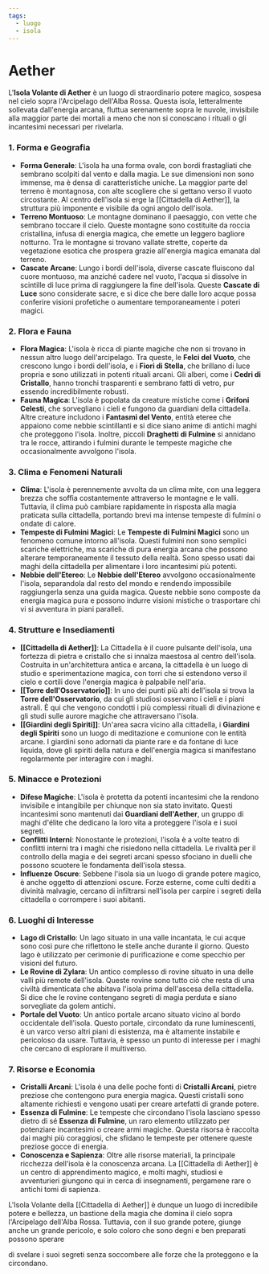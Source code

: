 ```yaml
---
tags:
  - luogo
  - isola
---
```

# **Aether**

L'**Isola Volante di Aether** è un luogo di straordinario potere magico, sospesa nel cielo sopra l'Arcipelago dell'Alba Rossa. Questa isola, letteralmente sollevata dall'energia arcana, fluttua serenamente sopra le nuvole, invisibile alla maggior parte dei mortali a meno che non si conoscano i rituali o gli incantesimi necessari per rivelarla.

### **1. Forma e Geografia**
- **Forma Generale**: L'isola ha una forma ovale, con bordi frastagliati che sembrano scolpiti dal vento e dalla magia. Le sue dimensioni non sono immense, ma è densa di caratteristiche uniche. La maggior parte del terreno è montagnosa, con alte scogliere che si gettano verso il vuoto circostante. Al centro dell'isola si erge la [[Cittadella di Aether]], la struttura più imponente e visibile da ogni angolo dell'isola.
- **Terreno Montuoso**: Le montagne dominano il paesaggio, con vette che sembrano toccare il cielo. Queste montagne sono costituite da roccia cristallina, infusa di energia magica, che emette un leggero bagliore notturno. Tra le montagne si trovano vallate strette, coperte da vegetazione esotica che prospera grazie all'energia magica emanata dal terreno.
- **Cascate Arcane**: Lungo i bordi dell'isola, diverse cascate fluiscono dal cuore montuoso, ma anziché cadere nel vuoto, l'acqua si dissolve in scintille di luce prima di raggiungere la fine dell'isola. Queste **Cascate di Luce** sono considerate sacre, e si dice che bere dalle loro acque possa conferire visioni profetiche o aumentare temporaneamente i poteri magici.

### **2. Flora e Fauna**
- **Flora Magica**: L'isola è ricca di piante magiche che non si trovano in nessun altro luogo dell'arcipelago. Tra queste, le **Felci del Vuoto**, che crescono lungo i bordi dell'isola, e i **Fiori di Stella**, che brillano di luce propria e sono utilizzati in potenti rituali arcani. Gli alberi, come i **Cedri di Cristallo**, hanno tronchi trasparenti e sembrano fatti di vetro, pur essendo incredibilmente robusti.
- **Fauna Magica**: L'isola è popolata da creature mistiche come i **Grifoni Celesti**, che sorvegliano i cieli e fungono da guardiani della cittadella. Altre creature includono i **Fantasmi del Vento**, entità eteree che appaiono come nebbie scintillanti e si dice siano anime di antichi maghi che proteggono l'isola. Inoltre, piccoli **Draghetti di Fulmine** si annidano tra le rocce, attirando i fulmini durante le tempeste magiche che occasionalmente avvolgono l'isola.

### **3. Clima e Fenomeni Naturali**
- **Clima**: L'isola è perennemente avvolta da un clima mite, con una leggera brezza che soffia costantemente attraverso le montagne e le valli. Tuttavia, il clima può cambiare rapidamente in risposta alla magia praticata sulla cittadella, portando brevi ma intense tempeste di fulmini o ondate di calore.
- **Tempeste di Fulmini Magici**: Le **Tempeste di Fulmini Magici** sono un fenomeno comune intorno all'isola. Questi fulmini non sono semplici scariche elettriche, ma scariche di pura energia arcana che possono alterare temporaneamente il tessuto della realtà. Sono spesso usati dai maghi della cittadella per alimentare i loro incantesimi più potenti.
- **Nebbie dell'Etereo**: Le **Nebbie dell'Etereo** avvolgono occasionalmente l'isola, separandola dal resto del mondo e rendendo impossibile raggiungerla senza una guida magica. Queste nebbie sono composte da energia magica pura e possono indurre visioni mistiche o trasportare chi vi si avventura in piani paralleli.

### **4. Strutture e Insediamenti**
- **[[Cittadella di Aether]]**: La Cittadella è il cuore pulsante dell'isola, una fortezza di pietra e cristallo che si innalza maestosa al centro dell'isola. Costruita in un'architettura antica e arcana, la cittadella è un luogo di studio e sperimentazione magica, con torri che si estendono verso il cielo e cortili dove l'energia magica è palpabile nell'aria.
- **[[Torre dell'Osservatorio]]**: In uno dei punti più alti dell'isola si trova la **Torre dell'Osservatorio**, da cui gli studiosi osservano i cieli e i piani astrali. È qui che vengono condotti i più complessi rituali di divinazione e gli studi sulle aurore magiche che attraversano l'isola.
- **[[Giardini degli Spiriti]]**: Un'area sacra vicino alla cittadella, i **Giardini degli Spiriti** sono un luogo di meditazione e comunione con le entità arcane. I giardini sono adornati da piante rare e da fontane di luce liquida, dove gli spiriti della natura e dell'energia magica si manifestano regolarmente per interagire con i maghi.

### **5. Minacce e Protezioni**
- **Difese Magiche**: L'isola è protetta da potenti incantesimi che la rendono invisibile e intangibile per chiunque non sia stato invitato. Questi incantesimi sono mantenuti dai **Guardiani dell'Aether**, un gruppo di maghi d'élite che dedicano la loro vita a proteggere l'isola e i suoi segreti.
- **Conflitti Interni**: Nonostante le protezioni, l'isola è a volte teatro di conflitti interni tra i maghi che risiedono nella cittadella. Le rivalità per il controllo della magia e dei segreti arcani spesso sfociano in duelli che possono scuotere le fondamenta dell'isola stessa.
- **Influenze Oscure**: Sebbene l'isola sia un luogo di grande potere magico, è anche oggetto di attenzioni oscure. Forze esterne, come culti dediti a divinità malvagie, cercano di infiltrarsi nell'isola per carpire i segreti della cittadella o corrompere i suoi abitanti.

### **6. Luoghi di Interesse**
- **Lago di Cristallo**: Un lago situato in una valle incantata, le cui acque sono così pure che riflettono le stelle anche durante il giorno. Questo lago è utilizzato per cerimonie di purificazione e come specchio per visioni del futuro.
- **Le Rovine di Zylara**: Un antico complesso di rovine situato in una delle valli più remote dell'isola. Queste rovine sono tutto ciò che resta di una civiltà dimenticata che abitava l'isola prima dell'ascesa della cittadella. Si dice che le rovine contengano segreti di magia perduta e siano sorvegliate da golem antichi.
- **Portale del Vuoto**: Un antico portale arcano situato vicino al bordo occidentale dell'isola. Questo portale, circondato da rune luminescenti, è un varco verso altri piani di esistenza, ma è altamente instabile e pericoloso da usare. Tuttavia, è spesso un punto di interesse per i maghi che cercano di esplorare il multiverso.

### **7. Risorse e Economia**
- **Cristalli Arcani**: L'isola è una delle poche fonti di **Cristalli Arcani**, pietre preziose che contengono pura energia magica. Questi cristalli sono altamente richiesti e vengono usati per creare artefatti di grande potere.
- **Essenza di Fulmine**: Le tempeste che circondano l'isola lasciano spesso dietro di sé **Essenza di Fulmine**, un raro elemento utilizzato per potenziare incantesimi o creare armi magiche. Questa risorsa è raccolta dai maghi più coraggiosi, che sfidano le tempeste per ottenere queste preziose gocce di energia.
- **Conoscenza e Sapienza**: Oltre alle risorse materiali, la principale ricchezza dell'isola è la conoscenza arcana. La [[Cittadella di Aether]] è un centro di apprendimento magico, e molti maghi, studiosi e avventurieri giungono qui in cerca di insegnamenti, pergamene rare o antichi tomi di sapienza.

L'Isola Volante della [[Cittadella di Aether]] è dunque un luogo di incredibile potere e bellezza, un bastione della magia che domina il cielo sopra l'Arcipelago dell'Alba Rossa. Tuttavia, con il suo grande potere, giunge anche un grande pericolo, e solo coloro che sono degni e ben preparati possono sperare

 di svelare i suoi segreti senza soccombere alle forze che la proteggono e la circondano.